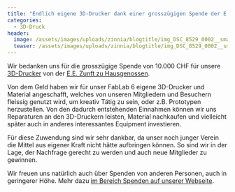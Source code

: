 ```yaml
---
title: "Endlich eigene 3D-Drucker dank einer grosszügigen Spende der E.E. Zunft zu Hausgenossen"
categories:
  - 3D-Druck
header:
  image: /assets/images/uploads/zinnia/blogtitle/img_DSC_8529_0002__small.png
  teaser: /assets/images/uploads/zinnia/blogtitle/img_DSC_8529_0002__small.png
---
```


Wir bedanken uns für die grosszügige Spende von 10.000 CHF für unsere [3D-Drucker](http://wiki.starship-factory.ch/Equipment/3D-Drucker/) von der [E.E. Zunft zu Hausgenossen](http://www.hausgenossen.ch/). 

Von dem Geld haben wir für unser FabLab 6 eigene 3D-Drucker und Material angeschafft, welches von unseren Mitgliedern und Besuchern fleissig genutzt wird, um kreativ Tätig zu sein, oder z.B. Prototypen herzustellen. Von den dadurch entstehenden Einnahmen können wir uns Reparaturen an den 3D-Druckern leisten, Material nachkaufen und vielleicht später auch in anderes interessantes Equipment investieren.

Für diese Zuwendung sind wir sehr dankbar, da unser noch junger Verein die Mittel aus eigener Kraft nicht hätte aufbringen können. So sind wir in der Lage, der Nachfrage gerecht zu werden und auch neue Mitglieder zu gewinnen.

Wir freuen uns natürlich auch über Spenden von anderen Personen, auch in geringerer Höhe. Mehr dazu [im Bereich Spenden auf unserer Webseite](https://starship-factory.ch/spenden/).
